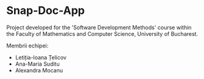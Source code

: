 # Snap-Doc-App
Project developed for the 'Software Development Methods' course within the Faculty of Mathematics and Computer Science, University of Bucharest.

Membrii echipei:
  - Letiția-Ioana Țelicov
  - Ana-Maria Suditu
  - Alexandra Mocanu
